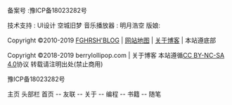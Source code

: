 备案号 :豫ICP备18023282号

技术支持 :  UI设计 空城旧梦  音乐播放器 : 明月浩空   版娘: 

Copyright ©2010-2019 [FGHRSH'BLOG](https://www.fghrsh.net/) | [网站地图](https://www.fghrsh.net/sitemaps.html) | [关于博客](https://www.fghrsh.net/about.html) | 本站遵底部 

Copyright ©2018-2019 berrylollipop.com | 关于博客  本站遵循[CC BY-NC-SA 4.0](http://creativecommons.org/licenses/by-nc/4.0/)协议 转载请注明出处(禁止商用)

豫ICP备18023282号

 

主页 头部栏    首页 -- 友联 -- 关于 -- 编程 -- 书籍 -- 随笔